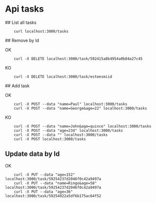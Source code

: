 # Api tasks

## List all tasks

```
    curl localhost:3000/tasks
```

## Remove by Id

OK
```
    curl -X DELETE localhost:3000/task/592415a8b4954a0b84a27c45
```

KO
```
    curl -X DELETE localhost:3000/task/esteesmiid
```

## Add task

OK
```
    curl -X POST --data "name=Paul" localhost:3000/tasks
    curl -X POST --data "name=George&age=22" localhost:3000/tasks
```

KO
```
    curl -X POST --data "name=John&age=quince" localhost:3000/tasks
    curl -X POST --data "age=234" localhost:3000/tasks
    curl -X POST --data "" localhost:3000/tasks
    curl -X POST localhost:3000/tasks
```

## Update data by Id

OK
```
    curl -X PUT --data "age=152" localhost:3000/task/59254237d2046f0c42a9497a
    curl -X PUT --data "name=Ringo&age=58" localhost:3000/task/59254237d2046f0c42a9497a
    curl -X PUT --data "age=36" localhost:3000/task/59254922a5df6b175ac64f52
```
